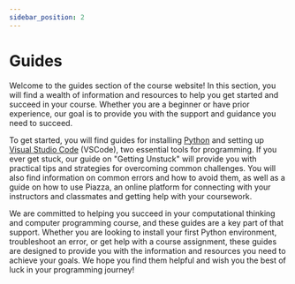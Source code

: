 ```yaml
---
sidebar_position: 2
---
```


# Guides

Welcome to the guides section of the course website! In this section, you will find a wealth of information and resources to help you get started and succeed in your course. Whether you are a beginner or have prior experience, our goal is to provide you with the support and guidance you need to succeed.

To get started, you will find guides for installing [Python](https://www.python.org) and setting up [Visual Studio Code](https://code.visualstudio.com) (VSCode), two essential tools for programming. If you ever get stuck, our guide on "Getting Unstuck" will provide you with practical tips and strategies for overcoming common challenges. You will also find information on common errors and how to avoid them, as well as a guide on how to use Piazza, an online platform for connecting with your instructors and classmates and getting help with your coursework.

We are committed to helping you succeed in your computational thinking and computer programming course, and these guides are a key part of that support. Whether you are looking to install your first Python environment, troubleshoot an error, or get help with a course assignment, these guides are designed to provide you with the information and resources you need to achieve your goals. We hope you find them helpful and wish you the best of luck in your programming journey!
